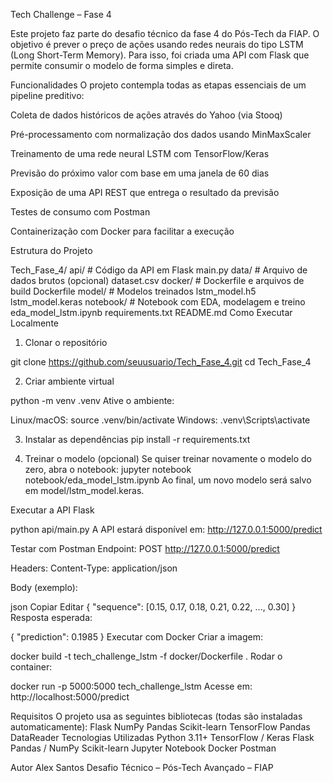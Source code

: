 Tech Challenge – Fase 4

Este projeto faz parte do desafio técnico da fase 4 do Pós-Tech da FIAP. O objetivo é prever o preço de ações usando redes neurais do tipo LSTM (Long Short-Term Memory). Para isso, foi criada uma API com Flask que permite consumir o modelo de forma simples e direta.

Funcionalidades
O projeto contempla todas as etapas essenciais de um pipeline preditivo:

Coleta de dados históricos de ações através do Yahoo (via Stooq)

Pré-processamento com normalização dos dados usando MinMaxScaler

Treinamento de uma rede neural LSTM com TensorFlow/Keras

Previsão do próximo valor com base em uma janela de 60 dias

Exposição de uma API REST que entrega o resultado da previsão

Testes de consumo com Postman

Containerização com Docker para facilitar a execução

Estrutura do Projeto

Tech_Fase_4/
 api/          # Código da API em Flask
    main.py
 data/         # Arquivo de dados brutos (opcional)
    dataset.csv
 docker/       # Dockerfile e arquivos de build
    Dockerfile
 model/        # Modelos treinados
    lstm_model.h5
    lstm_model.keras
 notebook/     # Notebook com EDA, modelagem e treino
    eda_model_lstm.ipynb
 requirements.txt
 README.md
Como Executar Localmente
1. Clonar o repositório

git clone https://github.com/seuusuario/Tech_Fase_4.git
cd Tech_Fase_4

2. Criar ambiente virtual

python -m venv .venv
Ative o ambiente:

Linux/macOS:
source .venv/bin/activate
Windows:
.venv\Scripts\activate

3. Instalar as dependências
pip install -r requirements.txt

4. Treinar o modelo (opcional)
Se quiser treinar novamente o modelo do zero, abra o notebook:
jupyter notebook notebook/eda_model_lstm.ipynb
Ao final, um novo modelo será salvo em model/lstm_model.keras.

Executar a API Flask

python api/main.py
A API estará disponível em:
http://127.0.0.1:5000/predict

Testar com Postman
Endpoint:
POST http://127.0.0.1:5000/predict

Headers:
Content-Type: application/json

Body (exemplo):

json
Copiar
Editar
{
  "sequence": [0.15, 0.17, 0.18, 0.21, 0.22, ..., 0.30]
}
Resposta esperada:

{
  "prediction": 0.1985
}
Executar com Docker
Criar a imagem:

docker build -t tech_challenge_lstm -f docker/Dockerfile .
Rodar o container:

docker run -p 5000:5000 tech_challenge_lstm
Acesse em: http://localhost:5000/predict

Requisitos
O projeto usa as seguintes bibliotecas (todas são instaladas automaticamente):
Flask
NumPy
Pandas
Scikit-learn
TensorFlow
Pandas DataReader
Tecnologias Utilizadas
Python 3.11+
TensorFlow / Keras
Flask
Pandas / NumPy
Scikit-learn
Jupyter Notebook
Docker
Postman

Autor
Alex Santos
Desafio Técnico – Pós-Tech Avançado – FIAP